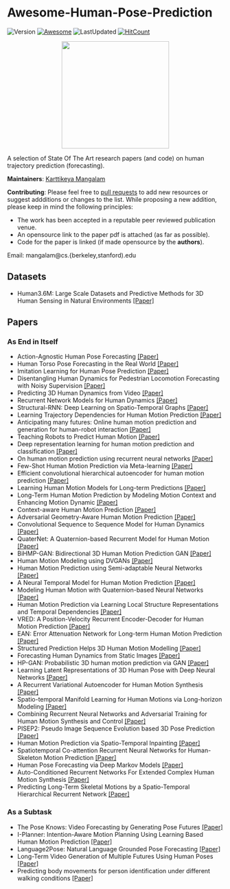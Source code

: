 # Awesome-Human-Pose-Prediction
![Version](https://img.shields.io/badge/Version-0.5-ff69b4.svg) [![Awesome](https://awesome.re/badge.svg)](https://awesome.re) ![LastUpdated](https://img.shields.io/badge/LastUpdated-2019.11.13-lightgrey.svg) 
[![HitCount](http://hits.dwyl.io/karttikeya/Awesome-Human-Pose-Prediction.svg)](http://hits.dwyl.io/karttikeya/Awesome-Human-Pose-Prediction)

<p align="center">
  <img width="250" src="https://camo.githubusercontent.com/1131548cf666e1150ebd2a52f44776d539f06324/68747470733a2f2f63646e2e7261776769742e636f6d2f73696e647265736f726875732f617765736f6d652f6d61737465722f6d656469612f6c6f676f2e737667" "Awesome!">
</p>

A selection of State Of The Art research papers (and code) on human trajectory prediction (forecasting). 

**Maintainers**: [Karttikeya Mangalam](http://karttikeya.github.io/)

**Contributing**: Please feel free to [pull requests]() to add new resources or suggest addditions or changes to the list. While proposing a new addition, please keep in mind the following principles:

- The work has been accepted in a reputable peer reviewed publication venue.
- An opensource link to the paper pdf is attached (as far as possible).
- Code for the paper is linked (if made opensource by the **authors**). 

Email: mangalam@cs.{berkeley,stanford).edu

## Datasets
- Human3.6M:
Large Scale Datasets and Predictive Methods
for 3D Human Sensing in Natural Environments [[Paper]](http://vision.imar.ro/human3.6m/pami-h36m.pdf)

## Papers 

### As End in Itself
- Action-Agnostic Human Pose Forecasting [[Paper]](https://arxiv.org/pdf/1810.09676.pdf)
- Human Torso Pose Forecasting in the Real World [[Paper]](http://harp.ri.cmu.edu/assets/pubs/mmpc_rss2018_biswas.pdf)
- Imitation Learning for Human Pose Prediction [[Paper]](http://openaccess.thecvf.com/content_ICCV_2019/papers/Wang_Imitation_Learning_for_Human_Pose_Prediction_ICCV_2019_paper.pdf)
- Disentangling Human Dynamics for Pedestrian Locomotion Forecasting with Noisy Supervision [[Paper]](https://arxiv.org/pdf/1911.01138.pdf)
- Predicting 3D Human Dynamics from Video [[Paper]](https://arxiv.org/pdf/1812.01601.pdf)
- Recurrent Network Models for Human Dynamics [[Paper]](https://arxiv.org/pdf/1508.00271.pdf)
- Structural-RNN: Deep Learning on Spatio-Temporal Graphs [[Paper]](https://arxiv.org/pdf/1511.05298.pdf)
- Learning Trajectory Dependencies for Human Motion Prediction [[Paper]](https://arxiv.org/pdf/1908.05436.pdf) 
- Anticipating many futures: Online human motion prediction and generation
for human-robot interaction [[Paper]](http://www.nada.kth.se/~hedvig/publications/icra_18.pdf)
- Teaching Robots to Predict Human Motion [[Paper]](https://www.ri.cmu.edu/wp-content/uploads/2018/12/yuxiongw_iros18_teaching.pdf)
- Deep representation learning for human motion prediction and classification [[Paper]](https://arxiv.org/pdf/1702.07486.pdf)
- On human motion prediction using recurrent neural networks [[Paper]](https://arxiv.org/pdf/1705.02445.pdf)
- Few-Shot Human Motion Prediction via Meta-learning [[Paper]](https://www.ri.cmu.edu/wp-content/uploads/2018/12/yuxiongw_eccv18_fewshot.pdf)
- Efficient convolutional hierarchical autoencoder for human motion
prediction [[Paper]](https://link.springer.com/content/pdf/10.1007%2Fs00371-019-01692-9.pdf)
- Learning Human Motion Models for Long-term Predictions [[Paper]](https://arxiv.org/pdf/1704.02827.pdf)
- Long-Term Human Motion Prediction by Modeling Motion Context and
Enhancing Motion Dynamic [[Paper]](https://arxiv.org/pdf/1805.02513.pdf)
- Context-aware Human Motion Prediction [[Paper]](https://arxiv.org/pdf/1904.03419.pdf)
- Adversarial Geometry-Aware Human Motion Prediction [[Paper]](http://openaccess.thecvf.com/content_ECCV_2018/papers/Liangyan_Gui_Adversarial_Geometry-Aware_Human_ECCV_2018_paper.pdf)
- Convolutional Sequence to Sequence Model for Human Dynamics [[Paper]](http://openaccess.thecvf.com/content_cvpr_2018/papers/Li_Convolutional_Sequence_to_CVPR_2018_paper.pdf)
- QuaterNet: A Quaternion-based Recurrent Model for Human Motion [[Paper]](https://arxiv.org/pdf/1805.06485.pdf)
- BiHMP-GAN: Bidirectional 3D Human Motion Prediction GAN [[Paper]](https://arxiv.org/pdf/1812.02591.pdf)
- Human Motion Modeling using DVGANs [[Paper]](https://arxiv.org/pdf/1804.10652.pdf)
- Human Motion Prediction using Semi-adaptable Neural Networks [[Paper]](https://arxiv.org/pdf/1810.00781.pdf)
- A Neural Temporal Model for Human Motion Prediction [[Paper]](http://openaccess.thecvf.com/content_CVPR_2019/papers/Gopalakrishnan_A_Neural_Temporal_Model_for_Human_Motion_Prediction_CVPR_2019_paper.pdf)
- Modeling Human Motion with Quaternion-based Neural Networks [[Paper]](https://arxiv.org/pdf/1901.07677.pdf)
- Human Motion Prediction via Learning Local Structure Representations and
Temporal Dependencies [[Paper]](https://arxiv.org/pdf/1902.07367.pdf)
- VRED: A Position-Velocity Recurrent Encoder-Decoder for Human Motion Prediction [[Paper]](https://arxiv.org/pdf/1906.06514.pdf)
- EAN: Error Attenuation Network for Long-term Human Motion Prediction [[Paper]](https://ieeexplore.ieee.org/abstract/document/8901951)
- Structured Prediction Helps 3D Human Motion Modelling [[Paper]](http://openaccess.thecvf.com/content_ICCV_2019/papers/Aksan_Structured_Prediction_Helps_3D_Human_Motion_Modelling_ICCV_2019_paper.pdf)
- Forecasting Human Dynamics from Static Images [[Paper]](https://arxiv.org/pdf/1704.03432.pdf) 
- HP-GAN: Probabilistic 3D human motion prediction via GAN [[Paper]](http://openaccess.thecvf.com/content_cvpr_2018_workshops/papers/w29/Barsoum_HP-GAN_Probabilistic_3D_CVPR_2018_paper.pdf)
- Learning Latent Representations of 3D Human Pose with Deep Neural Networks [[Paper]](https://infoscience.epfl.ch/record/252823/files/main_paper.pdf)
- A Recurrent Variational Autoencoder for
Human Motion Synthesis [[Paper]](http://www.ipab.inf.ed.ac.uk/cgvu/0414.pdf)
- Spatio-temporal Manifold Learning for Human Motions via Long-horizon Modeling [[Paper]](https://arxiv.org/abs/1908.07214)
- Combining Recurrent Neural Networks and
Adversarial Training for Human Motion Synthesis and Control [[Paper]](https://ieeexplore.ieee.org/stamp/stamp.jsp?arnumber=8826012)
- PISEP2: Pseudo Image Sequence Evolution based 3D Pose Prediction [[Paper]](https://arxiv.org/pdf/1909.01818.pdf)
- Human Motion Prediction via Spatio-Temporal Inpainting [[Paper]](https://arxiv.org/pdf/1812.05478.pdf)
- Spatiotemporal Co-attention Recurrent Neural Networks for Human-Skeleton Motion Prediction [[Paper]](https://arxiv.org/pdf/1909.13245.pdf)
- Human Pose Forecasting via Deep Markov Models [[Paper]](https://ieeexplore.ieee.org/stamp/stamp.jsp?tp=&arnumber=8227441)
- Auto-Conditioned Recurrent Networks For Extended Complex Human Motion Synthesis [[Paper]](https://openreview.net/pdf?id=r11Q2SlRW)
- Predicting Long-Term Skeletal Motions by a Spatio-Temporal Hierarchical Recurrent Network [[Paper]](https://arxiv.org/pdf/1911.02404.pdf)

### As a Subtask 
- The Pose Knows: Video Forecasting by Generating Pose Futures [[Paper]](https://arxiv.org/pdf/1705.00053.pdf)
- I-Planner: Intention-Aware Motion
Planning Using Learning Based Human
Motion Prediction [[Paper]](http://gamma.cs.unc.edu/SafeMP/papers/ijrr18.pdf)
- Language2Pose: Natural Language Grounded Pose Forecasting [[Paper]](https://arxiv.org/pdf/1907.01108.pdf)
- Long-Term Video Generation of Multiple Futures Using Human Poses [[Paper]](https://arxiv.org/pdf/1904.07538.pdf)
- Predicting body movements for person identification under different walking conditions [[Paper]](https://reader.elsevier.com/reader/sd/pii/S0379073818304109?token=76C0C8F3C9DCB97DD1D9C1EB6985414D0E842BCDBB9F3E35389B3CA504BED12F86181D8AACBFB4572674B83842C5A31A)

 
